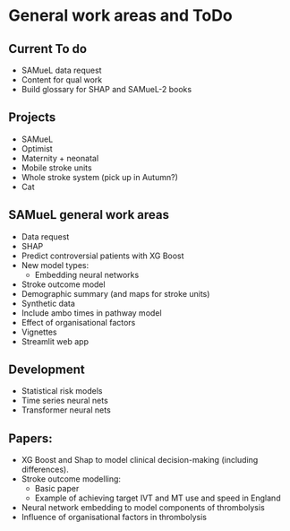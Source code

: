 # General work areas and ToDo

## Current To do

* SAMueL data request
* Content for qual work
* Build glossary for SHAP and SAMueL-2 books

## Projects

* SAMueL
* Optimist
* Maternity + neonatal
* Mobile stroke units
* Whole stroke system (pick up in Autumn?)
* Cat

## SAMueL general work areas

* Data request
* SHAP
* Predict controversial patients with XG Boost
* New model types:
    * Embedding neural networks
* Stroke outcome model
* Demographic summary (and maps for stroke units)
* Synthetic data
* Include ambo times in pathway model
* Effect of organisational factors
* Vignettes
* Streamlit web app

## Development

* Statistical risk models
* Time series neural nets
* Transformer neural nets

## Papers:

* XG Boost and Shap to model clinical decision-making (including differences).
* Stroke outcome modelling:
    * Basic paper
    * Example of achieving target IVT and MT use and speed in England
* Neural network embedding to model components of thrombolysis
* Influence of organisational factors in thrombolysis
